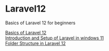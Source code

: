 # Laravel12
Basics of Laravel 12 for beginners

[Basics of Laravel 12](laravel12.pdf)  
[Introduction and Setup of Laravel in windows 11](laravel-Introduction-and-setup-in-windows.md)  
[Folder Structure in Laravel 12](Folder-Structure-in-laravel12-with-examples.md)  
